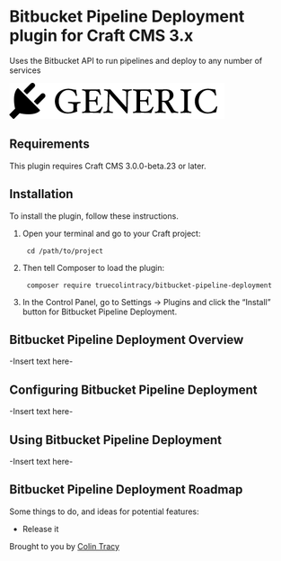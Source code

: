 # Bitbucket Pipeline Deployment plugin for Craft CMS 3.x

Uses the Bitbucket API to run pipelines and deploy to any number of services

![Screenshot](resources/img/plugin-logo.png)

## Requirements

This plugin requires Craft CMS 3.0.0-beta.23 or later.

## Installation

To install the plugin, follow these instructions.

1. Open your terminal and go to your Craft project:

        cd /path/to/project

2. Then tell Composer to load the plugin:

        composer require truecolintracy/bitbucket-pipeline-deployment

3. In the Control Panel, go to Settings → Plugins and click the “Install” button for Bitbucket Pipeline Deployment.

## Bitbucket Pipeline Deployment Overview

-Insert text here-

## Configuring Bitbucket Pipeline Deployment

-Insert text here-

## Using Bitbucket Pipeline Deployment

-Insert text here-

## Bitbucket Pipeline Deployment Roadmap

Some things to do, and ideas for potential features:

* Release it

Brought to you by [Colin Tracy](https://www.colintracy.com)
